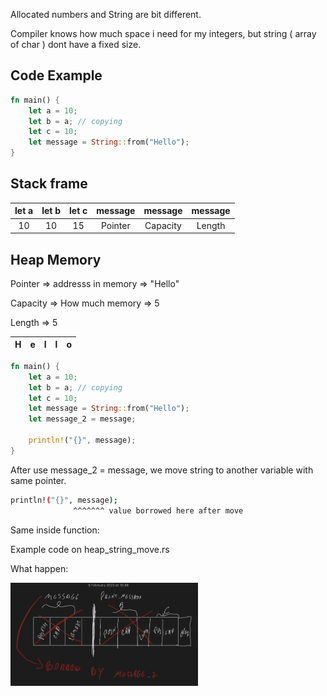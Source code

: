 
Allocated numbers and String are bit different.

Compiler knows how much space i need for my integers, but string ( array of char ) dont have a fixed size.

## Code Example

```rust
fn main() {
    let a = 10;
    let b = a; // copying
    let c = 10;
    let message = String::from("Hello");
}
```

## Stack frame

| let a | let b | let c | message | message  | message |
|:-----:|:-----:|:-----:|:-------:|:--------:|:-------:|
|  10   |  10   |  15   | Pointer | Capacity | Length  |

## Heap Memory

Pointer => addresss in memory => "Hello"

Capacity => How much memory => 5

Length => 5

|  H  |  e  |  l  |    l    |    o     |
|:---:|:---:|:---:|:-------:|:--------:|


```rust
fn main() {
    let a = 10;
    let b = a; // copying
    let c = 10;
    let message = String::from("Hello");
    let message_2 = message;

    println!("{}", message);
}
```

After use message_2 = message, we move string to another variable with same pointer.

```bash
println!("{}", message);
              ^^^^^^^ value borrowed here after move
```

Same inside function:

Example code on heap_string_move.rs

What happen:

<img width="300" src="./memory_heap.png">